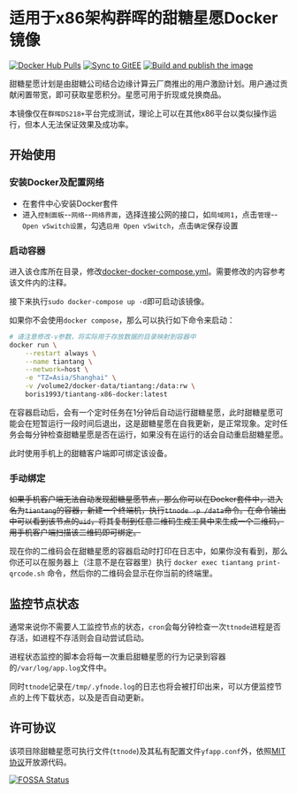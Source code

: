 # 适用于x86架构群晖的甜糖星愿Docker镜像

[![Docker Hub Pulls](https://img.shields.io/docker/pulls/boris1993/tiantang-x86-docker)](https://hub.docker.com/r/boris1993/tiantang-x86-docker)
[![Sync to GitEE](https://github.com/boris1993/tiantang-x86-docker/actions/workflows/sync-to-gitee.yml/badge.svg?branch=master)](https://gitee.com/boris1993/tiantang-x86-docker)
[![Build and publish the image](https://github.com/boris1993/tiantang-x86-docker/actions/workflows/build-image.yml/badge.svg)](https://hub.docker.com/r/boris1993/tiantang-x86-docker)

甜糖星愿计划是由甜糖公司结合边缘计算云厂商推出的用户激励计划。用户通过贡献闲置带宽，即可获取星愿积分。星愿可用于折现或兑换商品。

本镜像仅在`群晖DS218+`平台完成测试，理论上可以在其他x86平台以类似操作运行，但本人无法保证效果及成功率。

## 开始使用

### 安装Docker及配置网络

- 在套件中心安装Docker套件
- 进入`控制面板`--`网络`--`网络界面`，选择连接公网的接口，如`局域网1`，点击`管理`--`Open vSwitch设置`，勾选`启用 Open vSwitch`，点击`确定`保存设置

### 启动容器

进入该仓库所在目录，修改[docker-docker-compose.yml](docker-docker-compose.yml)。需要修改的内容参考该文件内的注释。

接下来执行`sudo docker-compose up -d`即可启动该镜像。

如果你不会使用`docker compose`，那么可以执行如下命令来启动：

```bash
# 请注意修改-v参数，将实际用于存放数据的目录映射到容器中
docker run \
    --restart always \
    --name tiantang \
    --network=host \
    -e "TZ=Asia/Shanghai" \
    -v /volume2/docker-data/tiantang:/data:rw \
    boris1993/tiantang-x86-docker:latest
```

在容器启动后，会有一个定时任务在1分钟后自动运行甜糖星愿，此时甜糖星愿可能会在短暂运行一段时间后退出，这是甜糖星愿在自我更新，是正常现象。定时任务会每分钟检查甜糖星愿是否在运行，如果没有在运行的话会自动重启甜糖星愿。

此时使用手机上的甜糖客户端即可绑定该设备。

### 手动绑定

~~如果手机客户端无法自动发现甜糖星愿节点，那么你可以在Docker套件中，进入名为`tiantang`的容器，新建一个终端机，执行`ttnode -p /data`命令。在命令输出中可以看到该节点的`uid`，将其复制到任意二维码生成工具中来生成一个二维码，用手机客户端扫描该二维码即可绑定。~~

现在你的二维码会在甜糖星愿的容器启动时打印在日志中，如果你没有看到，那么你还可以在服务器上（注意不是在容器里）执行 `docker exec tiantang print-qrcode.sh` 命令，然后你的二维码会显示在你当前的终端里。

## 监控节点状态

通常来说你不需要人工监控节点的状态，`cron`会每分钟检查一次`ttnode`进程是否存活，如进程不存活则会自动尝试启动。

进程状态监控的脚本会将每一次重启甜糖星愿的行为记录到容器的`/var/log/app.log`文件中。

同时`ttnode`记录在`/tmp/.yfnode.log`的日志也将会被打印出来，可以方便监控节点的上传下载状态，以及是否自动更新。

## 许可协议

该项目除甜糖星愿可执行文件(`ttnode`)及其私有配置文件`yfapp.conf`外，依照[MIT协议](LICENSE)开放源代码。

[![FOSSA Status](https://app.fossa.com/api/projects/git%2Bgithub.com%2Fboris1993%2Ftiantang-x86-docker.svg?type=large)](https://app.fossa.com/projects/git%2Bgithub.com%2Fboris1993%2Ftiantang-x86-docker?ref=badge_large)
